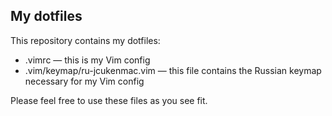 ## My dotfiles

This repository contains my dotfiles:

* .vimrc — this is my Vim config
* .vim/keymap/ru-jcukenmac.vim — this file contains the Russian keymap necessary for my Vim config

Please feel free to use these files as you see fit.
